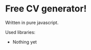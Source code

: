# Free CV generator!

Written in pure javascript.

Used libraries:
<ul>
  <li>Nothing yet</li>
</ul>
